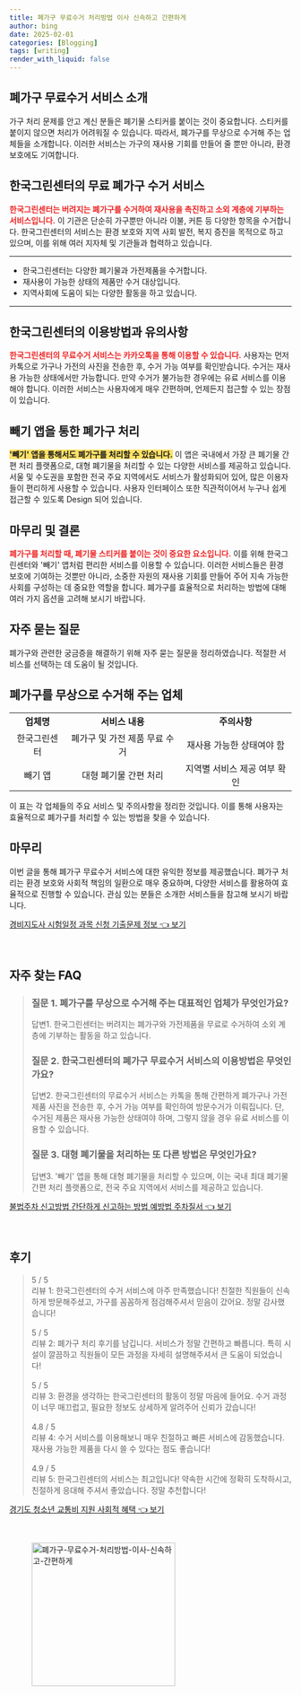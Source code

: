 ```yaml
---
title: 폐가구 무료수거 처리방법 이사 신속하고 간편하게
author: bing
date: 2025-02-01
categories: [Blogging]
tags: [writing]
render_with_liquid: false
---
```



<h2 id='폐가구 무료수거 서비스 소개'>폐가구 무료수거 서비스 소개</h2>

<p>가구 처리 문제를 안고 계신 분들은 폐기물 스티커를 붙이는 것이 중요합니다. 스티커를 붙이지 않으면 처리가 어려워질 수 있습니다. 따라서, 폐가구를 무상으로 수거해 주는 업체들을 소개합니다. 이러한 서비스는 가구의 재사용 기회를 만들어 줄 뿐만 아니라, 환경 보호에도 기여합니다.</p>

<h2 id='한국그린센터의 서비스'>한국그린센터의 무료 폐가구 수거 서비스</h2>

<p><b><span style="color: #ee2323;">한국그린센터는 버려지는 폐가구를 수거하여 재사용을 촉진하고 소외 계층에 기부하는 서비스입니다.</span></b> 이 기관은 단순히 가구뿐만 아니라 이불, 커튼 등 다양한 항목을 수거합니다. 한국그린센터의 서비스는 환경 보호와 지역 사회 발전, 복지 증진을 목적으로 하고 있으며, 이를 위해 여러 지자체 및 기관들과 협력하고 있습니다.</p>

<hr />

<ul>
    <li>한국그린센터는 다양한 폐기물과 가전제품을 수거합니다.</li>
    <li>재사용이 가능한 상태의 제품만 수거 대상입니다.</li>
    <li>지역사회에 도움이 되는 다양한 활동을 하고 있습니다.</li>
</ul>

<hr />

<h2 id='이용방법과 유의사항'>한국그린센터의 이용방법과 유의사항</h2>

<p><b><span style="color: #ee2323;">한국그린센터의 무료수거 서비스는 카카오톡을 통해 이용할 수 있습니다.</span></b> 사용자는 먼저 카톡으로 가구나 가전의 사진을 전송한 후, 수거 가능 여부를 확인받습니다. 수거는 재사용 가능한 상태에서만 가능합니다. 만약 수거가 불가능한 경우에는 유료 서비스를 이용해야 합니다. 이러한 서비스는 사용자에게 매우 간편하며, 언제든지 접근할 수 있는 장점이 있습니다.</p>

<h2 id='빼기 앱을 통한 처리'>빼기 앱을 통한 폐가구 처리</h2>

<p><b><span style="background-color: #ffe066;">'빼기' 앱을 통해서도 폐가구를 처리할 수 있습니다.</span></b> 이 앱은 국내에서 가장 큰 폐기물 간편 처리 플랫폼으로, 대형 폐기물을 처리할 수 있는 다양한 서비스를 제공하고 있습니다. 서울 및 수도권을 포함한 전국 주요 지역에서도 서비스가 활성화되어 있어, 많은 이용자들이 편리하게 사용할 수 있습니다. 사용자 인터페이스 또한 직관적이어서 누구나 쉽게 접근할 수 있도록 Design 되어 있습니다.</p>

<h2 id='마무리와 결론'>마무리 및 결론</h2>

<p><b><span style="color: #ee2323;">폐가구를 처리할 때, 폐기물 스티커를 붙이는 것이 중요한 요소입니다.</span></b> 이를 위해 한국그린센터와 '빼기' 앱처럼 편리한 서비스를 이용할 수 있습니다. 이러한 서비스들은 환경 보호에 기여하는 것뿐만 아니라, 소중한 자원의 재사용 기회를 만들어 주어 지속 가능한 사회를 구성하는 데 중요한 역할을 합니다. 폐가구를 효율적으로 처리하는 방법에 대해 여러 가지 옵션을 고려해 보시기 바랍니다.</p>

<h2 id='자주 묻는 질문'>자주 묻는 질문</h2>

<p>폐가구와 관련한 궁금증을 해결하기 위해 자주 묻는 질문을 정리하였습니다. 적절한 서비스를 선택하는 데 도움이 될 것입니다.</p>

<h2 id='폐가구를 무상으로 수거하는 업체'>폐가구를 무상으로 수거해 주는 업체</h2>

<table>
    <tr>
        <td style="text-align: center; height: 17px;"><b>업체명</b></td>
        <td style="text-align: center; height: 17px;"><b>서비스 내용</b></td>
        <td style="text-align: center; height: 17px;"><b>주의사항</b></td>
    </tr>
    <tr>
        <td style="text-align: center; height: 17px;">한국그린센터</td>
        <td style="text-align: center; height: 17px;">폐가구 및 가전 제품 무료 수거</td>
        <td style="text-align: center; height: 17px;">재사용 가능한 상태여야 함</td>
    </tr>
    <tr>
        <td style="text-align: center; height: 17px;">빼기 앱</td>
        <td style="text-align: center; height: 17px;">대형 폐기물 간편 처리</td>
        <td style="text-align: center; height: 17px;">지역별 서비스 제공 여부 확인</td>
    </tr>
</table>

<p>이 표는 각 업체들의 주요 서비스 및 주의사항을 정리한 것입니다. 이를 통해 사용자는 효율적으로 폐가구를 처리할 수 있는 방법을 찾을 수 있습니다.</p>

<h2 id='마무리'>마무리</h2>

<p>이번 글을 통해 폐가구 무료수거 서비스에 대한 유익한 정보를 제공했습니다. 폐가구 처리는 환경 보호와 사회적 책임의 일환으로 매우 중요하며, 다양한 서비스를 활용하여 효율적으로 진행할 수 있습니다. 관심 있는 분들은 소개한 서비스들을 참고해 보시기 바랍니다.</p>


<p><a class="click-button" title="경비지도사 시험일정 과목 신청 기출문제 정보" href="https://aptwhite.github.io/posts/%EA%B2%BD%EB%B9%84%EC%A7%80%EB%8F%84%EC%82%AC-%EC%8B%9C%ED%97%98%EC%9D%BC%EC%A0%95-%EA%B3%BC%EB%AA%A9-%EC%8B%A0%EC%B2%AD-%EA%B8%B0%EC%B6%9C%EB%AC%B8%EC%A0%9C-%EC%A0%95%EB%B3%B4/" rel="dofollow">경비지도사 시험일정 과목 신청 기출문제 정보 👈 보기</a></p><br>
<h2 id='자주_찾는_FAQ'>자주 찾는 FAQ</h2>
<div itemscope="" itemtype="https://schema.org/FAQPage"> 
<blockquote> 
<div itemscope="" itemprop="mainEntity" itemtype="https://schema.org/Question"> 
<h3 itemprop="name">질문 1. 폐가구를 무상으로 수거해 주는 대표적인 업체가 무엇인가요?</h3> 
<div itemscope="" itemprop="acceptedAnswer" itemtype="https://schema.org/Answer"> 
<span itemprop="text"> 
<p>답변1. 한국그린센터는 버려지는 폐가구와 가전제품을 무료로 수거하여 소외 계층에 기부하는 활동을 하고 있습니다.</p> 
</span> 
</div> 
</div> 
<div itemscope="" itemprop="mainEntity" itemtype="https://schema.org/Question"> 
<h3 itemprop="name">질문 2. 한국그린센터의 폐가구 무료수거 서비스의 이용방법은 무엇인가요?</h3> 
<div itemscope="" itemprop="acceptedAnswer" itemtype="https://schema.org/Answer"> 
<span itemprop="text"> 
<p>답변2. 한국그린센터의 무료수거 서비스는 카톡을 통해 간편하게 폐가구나 가전 제품 사진을 전송한 후, 수거 가능 여부를 확인하여 방문수거가 이뤄집니다. 단, 수거된 제품은 재사용 가능한 상태여야 하며, 그렇지 않을 경우 유료 서비스를 이용할 수 있습니다.</p> 
</span> 
</div> 
</div> 
<div itemscope="" itemprop="mainEntity" itemtype="https://schema.org/Question"> 
<h3 itemprop="name">질문 3. 대형 폐기물을 처리하는 또 다른 방법은 무엇인가요?</h3> 
<div itemscope="" itemprop="acceptedAnswer" itemtype="https://schema.org/Answer"> 
<span itemprop="text"> 
<p>답변3. '빼기' 앱을 통해 대형 폐기물을 처리할 수 있으며, 이는 국내 최대 폐기물 간편 처리 플랫폼으로, 전국 주요 지역에서 서비스를 제공하고 있습니다.</p> 
</span> 
</div> 
</div> 
</blockquote> 
</div>
<p><a class="click-button" title="불법주차 신고방법 간단하게 신고하는 방법 예방법 주차질서" href="https://aptwhite.github.io/posts/%EB%B6%88%EB%B2%95%EC%A3%BC%EC%B0%A8-%EC%8B%A0%EA%B3%A0%EB%B0%A9%EB%B2%95-%EA%B0%84%EB%8B%A8%ED%95%98%EA%B2%8C-%EC%8B%A0%EA%B3%A0%ED%95%98%EB%8A%94-%EB%B0%A9%EB%B2%95-%EC%98%88%EB%B0%A9%EB%B2%95-%EC%A3%BC%EC%B0%A8%EC%A7%88%EC%84%9C/" rel="dofollow">불법주차 신고방법 간단하게 신고하는 방법 예방법 주차질서 👈 보기</a></p><br>
<h2 id='후기'>후기</h2>
<div itemscope itemtype="https://schema.org/Product">
  <blockquote>
  <div itemprop="review" itemscope itemtype="https://schema.org/Review">
      <div itemprop="reviewRating" itemscope itemtype="https://schema.org/Rating"> <span itemprop="ratingValue">5</span> / <span itemprop="bestRating">5</span> </div>
      <span itemprop="reviewBody">리뷰 1: 한국그린센터의 수거 서비스에 아주 만족했습니다! 친절한 직원들이 신속하게 방문해주셨고, 가구를 꼼꼼하게 점검해주셔서 믿음이 갔어요. 정말 감사했습니다!</span>
  </div>
  <br>
  <div itemprop="review" itemscope itemtype="https://schema.org/Review">
      <div itemprop="reviewRating" itemscope itemtype="https://schema.org/Rating"> <span itemprop="ratingValue">5</span> / <span itemprop="bestRating">5</span> </div>
      <span itemprop="reviewBody">리뷰 2: 폐가구 처리 후기를 남깁니다. 서비스가 정말 간편하고 빠릅니다. 특히 시설이 깔끔하고 직원들이 모든 과정을 자세히 설명해주셔서 큰 도움이 되었습니다!</span>
  </div>
  <br>
  <div itemprop="review" itemscope itemtype="https://schema.org/Review">
      <div itemprop="reviewRating" itemscope itemtype="https://schema.org/Rating"> <span itemprop="ratingValue">5</span> / <span itemprop="bestRating">5</span> </div>
      <span itemprop="reviewBody">리뷰 3: 환경을 생각하는 한국그린센터의 활동이 정말 마음에 들어요. 수거 과정이 너무 매끄럽고, 필요한 정보도 상세하게 알려주어 신뢰가 갔습니다!</span>
  </div>
  <br>
  <div itemprop="review" itemscope itemtype="https://schema.org/Review">
      <div itemprop="reviewRating" itemscope itemtype="https://schema.org/Rating"> <span itemprop="ratingValue">4.8</span> / <span itemprop="bestRating">5</span> </div>
      <span itemprop="reviewBody">리뷰 4: 수거 서비스를 이용해보니 매우 친절하고 빠른 서비스에 감동했습니다. 재사용 가능한 제품을 다시 쓸 수 있다는 점도 좋습니다!</span>
  </div>
  <br>
  <div itemprop="review" itemscope itemtype="https://schema.org/Review">
      <div itemprop="reviewRating" itemscope itemtype="https://schema.org/Rating"> <span itemprop="ratingValue">4.9</span> / <span itemprop="bestRating">5</span> </div>
      <span itemprop="reviewBody">리뷰 5: 한국그린센터의 서비스는 최고입니다! 약속한 시간에 정확히 도착하시고, 친절하게 응대해 주셔서 좋았습니다. 정말 추천합니다!</span>
  </div>
  </blockquote>
</div>
<p><a class="click-button" title="경기도 청소년 교통비 지원 사회적 혜택" href="https://aptwhite.github.io/posts/%EA%B2%BD%EA%B8%B0%EB%8F%84-%EC%B2%AD%EC%86%8C%EB%85%84-%EA%B5%90%ED%86%B5%EB%B9%84-%EC%A7%80%EC%9B%90-%EC%82%AC%ED%9A%8C%EC%A0%81-%ED%98%9C%ED%83%9D/" rel="dofollow">경기도 청소년 교통비 지원 사회적 혜택 👈 보기</a></p><br>
<figure class="image"><img src="https://aptwhite.github.io/assets/img/thumbnail/폐가구-무료수거-처리방법-이사-신속하고-간편하게.webp" alt="폐가구-무료수거-처리방법-이사-신속하고-간편하게" width="256" height="256"></figure>